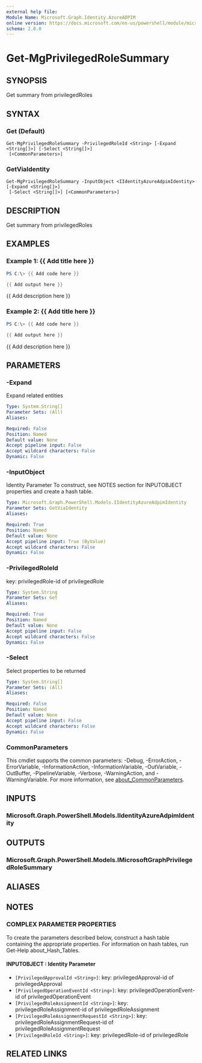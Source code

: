 ```yaml
---
external help file:
Module Name: Microsoft.Graph.Identity.AzureADPIM
online version: https://docs.microsoft.com/en-us/powershell/module/microsoft.graph.identity.azureadpim/get-mgprivilegedrolesummary
schema: 2.0.0
---
```


# Get-MgPrivilegedRoleSummary

## SYNOPSIS
Get summary from privilegedRoles

## SYNTAX

### Get (Default)
```
Get-MgPrivilegedRoleSummary -PrivilegedRoleId <String> [-Expand <String[]>] [-Select <String[]>]
 [<CommonParameters>]
```

### GetViaIdentity
```
Get-MgPrivilegedRoleSummary -InputObject <IIdentityAzureAdpimIdentity> [-Expand <String[]>]
 [-Select <String[]>] [<CommonParameters>]
```

## DESCRIPTION
Get summary from privilegedRoles

## EXAMPLES

### Example 1: {{ Add title here }}
```powershell
PS C:\> {{ Add code here }}

{{ Add output here }}
```

{{ Add description here }}

### Example 2: {{ Add title here }}
```powershell
PS C:\> {{ Add code here }}

{{ Add output here }}
```

{{ Add description here }}

## PARAMETERS

### -Expand
Expand related entities

```yaml
Type: System.String[]
Parameter Sets: (All)
Aliases:

Required: False
Position: Named
Default value: None
Accept pipeline input: False
Accept wildcard characters: False
Dynamic: False
```

### -InputObject
Identity Parameter
To construct, see NOTES section for INPUTOBJECT properties and create a hash table.

```yaml
Type: Microsoft.Graph.PowerShell.Models.IIdentityAzureAdpimIdentity
Parameter Sets: GetViaIdentity
Aliases:

Required: True
Position: Named
Default value: None
Accept pipeline input: True (ByValue)
Accept wildcard characters: False
Dynamic: False
```

### -PrivilegedRoleId
key: privilegedRole-id of privilegedRole

```yaml
Type: System.String
Parameter Sets: Get
Aliases:

Required: True
Position: Named
Default value: None
Accept pipeline input: False
Accept wildcard characters: False
Dynamic: False
```

### -Select
Select properties to be returned

```yaml
Type: System.String[]
Parameter Sets: (All)
Aliases:

Required: False
Position: Named
Default value: None
Accept pipeline input: False
Accept wildcard characters: False
Dynamic: False
```

### CommonParameters
This cmdlet supports the common parameters: -Debug, -ErrorAction, -ErrorVariable, -InformationAction, -InformationVariable, -OutVariable, -OutBuffer, -PipelineVariable, -Verbose, -WarningAction, and -WarningVariable. For more information, see [about_CommonParameters](http://go.microsoft.com/fwlink/?LinkID=113216).

## INPUTS

### Microsoft.Graph.PowerShell.Models.IIdentityAzureAdpimIdentity

## OUTPUTS

### Microsoft.Graph.PowerShell.Models.IMicrosoftGraphPrivilegedRoleSummary

## ALIASES

## NOTES

### COMPLEX PARAMETER PROPERTIES
To create the parameters described below, construct a hash table containing the appropriate properties. For information on hash tables, run Get-Help about_Hash_Tables.

#### INPUTOBJECT <IIdentityAzureAdpimIdentity>: Identity Parameter
  - `[PrivilegedApprovalId <String>]`: key: privilegedApproval-id of privilegedApproval
  - `[PrivilegedOperationEventId <String>]`: key: privilegedOperationEvent-id of privilegedOperationEvent
  - `[PrivilegedRoleAssignmentId <String>]`: key: privilegedRoleAssignment-id of privilegedRoleAssignment
  - `[PrivilegedRoleAssignmentRequestId <String>]`: key: privilegedRoleAssignmentRequest-id of privilegedRoleAssignmentRequest
  - `[PrivilegedRoleId <String>]`: key: privilegedRole-id of privilegedRole

## RELATED LINKS

